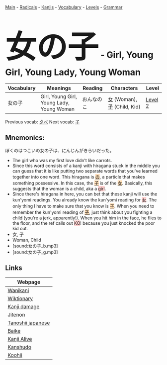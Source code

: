 <style> bigfont {font-size: 100px}</style>
[Main](../README.md) -
[Radicals](../radicals.md) -
[Kanjis](../kanjis.md) -
[Vocabulary](../vocabulary.md) -
[Levels](../levels.md) -
[Grammar](../grammar.md)
# <bigfont> 女の子</bigfont> - Girl, Young Girl, Young Lady, Young Woman 

| Vocabulary | Meanings | Reading | Characters | Level |
| --- | --- | --- | --- | --- |
| 女の子 | Girl, Young Girl, Young Lady, Young Woman | おんなのこ |  [女](../kanjis/女.md) (Woman), [子](../kanjis/子.md) (Child, Kid) | [Level 2](../levels/wk_level2.md) |

Previous vocab: [夕べ](夕べ.md) Next vocab: [子](子.md) 

## Mnemonics:
ぼくのはつこいの女の子は、にんじんがきらいだった。
* The girl who was my first love didn’t like carrots.
* Since this word consists of a kanji with hiragana stuck in the middle you can guess that it is like putting two separate words that you've learned together into one word. This hiragana is <span style="background-color:#fed8b1"> [の](https://jisho.org/search/の)</span>, a particle that makes something possessive. In this case, the <span style="background-color:#fed8b1"> [子](https://jisho.org/search/子)</span> is of the <span style="background-color:#fed8b1"> [女](https://jisho.org/search/女)</span>. Basically, this suggests that the woman is a child, aka a <span style="background-color:#ffcccb"> girl</span>.
* Since there's hiragana in here, you can bet that these kanji will use the kun'yomi readings. You already know the kun'yomi reading for <span style="background-color:#ffcccb"> 女</span>. The only thing I have to make sure that you know is <span style="background-color:#fed8b1"> [子](https://jisho.org/search/子)</span>. When you need to remember the kun'yomi reading of <span style="background-color:#fed8b1"> [子](https://jisho.org/search/子)</span>, just think about you fighting a child (you're a jerk, apparently!). When you hit him in the face, he flies to the floor, and the ref calls out <span style="background-color:#ffcccb"> KO</span>! because you just knocked the poor kid out.
* 女, 子
* Woman, Child
* [sound:女の子_b.mp3]
* [sound:女の子_g.mp3]


## Links 

| Webpage |
| --- |
| [Wanikani          ](https://www.wanikani.com/kanji/女の子) |
| [Wiktionary        ](https://en.wiktionary.org/wiki/女の子) |
| [Kanji damage      ](http://www.kanjidamage.com/kanji/search?utf8=✓&q=女の子) |
| [Jitenon           ](https://jitenon.com/kanji/女の子) |
| [Tanoshii japanese ](https://www.tanoshiijapanese.com/dictionary/kanji.cfm?k=女の子) |
| [Baike             ](https://baike.baidu.com/item/女の子) |
| [Kanji Alive       ](https://app.kanjialive.com/女の子) |
| [Kanshudo          ](https://www.kanshudo.com/searchmn?q=女の子) |
| [Koohii            ](https://kanji.koohii.com/study/kanji/女の子) |
